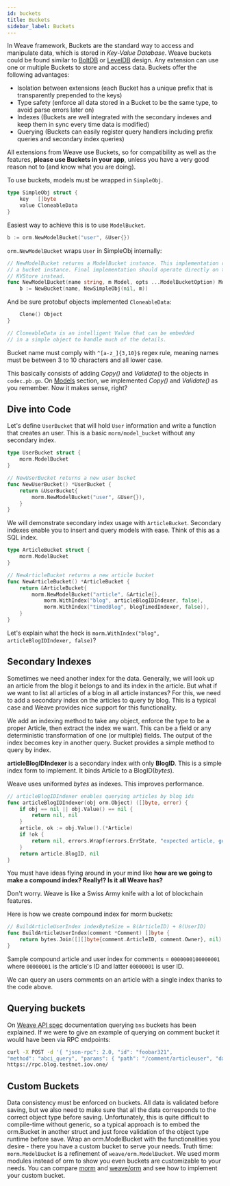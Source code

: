 ```yaml
---
id: buckets
title: Buckets
sidebar_label: Buckets
---
```


In Weave framework, Buckets are the standard way to access and manipulate data, which is stored in _Key-Value Database_. Weave buckets could be found similar to [BoltDB](https://github.com/boltdb/bolt#using-buckets 'Bolt Repo') or [LevelDB](https://github.com/google/leveldb 'LevelDB Repo') design. Any extension can use one or multiple Buckets to store and access data. Buckets offer the following advantages:

- Isolation between extensions (each Bucket has a unique prefix that is transparently prepended to the keys)
- Type safety (enforce all data stored in a Bucket to be the same type, to avoid parse errors later on)
- Indexes (Buckets are well integrated with the secondary indexes and keep them in sync every time data is modified)
- Querying (Buckets can easily register query handlers including prefix queries and secondary index queries)

All extensions from Weave use Buckets, so for compatibility as well as the features, **please use Buckets in your app**, unless you have a very good reason not to (and know what you are doing).

To use buckets, models must be wrapped in `SimpleObj`.

```go
type SimpleObj struct {
    key   []byte
    value CloneableData
}
```

Easiest way to achieve this is to use `ModelBucket`.

```go
b := orm.NewModelBucket("user", &User{})
```

`orm.NewModelBucket` wraps `User` in SimpleObj internally:

```go
// NewModelBucket returns a ModelBucket instance. This implementation relies on
// a bucket instance. Final implementation should operate directly on the
// KVStore instead.
func NewModelBucket(name string, m Model, opts ...ModelBucketOption) ModelBucket {
    b := NewBucket(name, NewSimpleObj(nil, m))
```

<!---
TODO refactor here when blog is upgraded to v0.22.0
-->

And be sure protobuf objects implemented `CloneableData`:

```go
    Clone() Object
}

// CloneableData is an intelligent Value that can be embedded
// in a simple object to handle much of the details.
```

Bucket name must comply with `^[a-z_]{3,10}$` regex rule, meaning names must be between 3 to 10 characters and all lower case.

This basically consists of adding _Copy()_ and _Validate()_ to the objects in `codec.pb.go`. On [Models](weave-tutorial/04-models.md) section, we implemented _Copy()_ and _Validate()_ as you remember. Now it makes sense, right?

## Dive into Code

Let's define `UserBucket` that will hold `User` information and write a function that creates an user. This is a basic `morm/model_bucket` without any secondary index.

```go
type UserBucket struct {
    morm.ModelBucket
}

// NewUserBucket returns a new user bucket
func NewUserBucket() *UserBucket {
    return &UserBucket{
        morm.NewModelBucket("user", &User{}),
    }
}
```

We will demonstrate secondary index usage with `ArticleBucket`. Secondary indexes enable you to insert and query models with ease. Think of this as a SQL index.

```go
type ArticleBucket struct {
    morm.ModelBucket
}

// NewArticleBucket returns a new article bucket
func NewArticleBucket() *ArticleBucket {
    return &ArticleBucket{
        morm.NewModelBucket("article", &Article{},
            morm.WithIndex("blog", articleBlogIDIndexer, false),
            morm.WithIndex("timedBlog", blogTimedIndexer, false)),
    }
}
```

Let's explain what the heck is `morm.WithIndex("blog", articleBlogIDIndexer, false)`?

## Secondary Indexes

Sometimes we need another index for the data. Generally, we will look up an article from the blog it belongs to and its index in the article. But what if we want to list all articles of a blog in all article instances? For this, we need to add a secondary index on the articles to query by blog. This is a typical case and Weave provides nice support for this functionality.

We add an indexing method to take any object, enforce the type to be a proper Article, then extract the index we want. This can be a field or any deterministic transformation of one (or multiple) fields. The output of the index becomes key in another query. Bucket provides a simple method to query by index.

**articleBlogIDIndexer** is a secondary index with only **BlogID**. This is a simple index form to implement. It binds Article to a BlogID(_bytes_).

Weave uses uniformed _bytes_ as indexes. This improves performance.

```go
// articleBlogIDIndexer enables querying articles by blog ids
func articleBlogIDIndexer(obj orm.Object) ([]byte, error) {
    if obj == nil || obj.Value() == nil {
        return nil, nil
    }
    article, ok := obj.Value().(*Article)
    if !ok {
        return nil, errors.Wrapf(errors.ErrState, "expected article, got %T", obj.Value())
    }
    return article.BlogID, nil
}
```

You must have ideas flying around in your mind like **how are we going to make a compound index? Really!? Is it all Weave has?**

Don't worry. Weave is like a Swiss Army knife with a lot of blockchain features.

Here is how we create compound index for morm buckets:

```go
// BuildArticleUserIndex indexByteSize = 8(ArticleID) + 8(UserID)
func BuildArticleUserIndex(comment *Comment) []byte {
    return bytes.Join([][]byte{comment.ArticleID, comment.Owner}, nil)
}
```

Sample compound article and user index for comments = `0000000100000001` where `00000001` is the article's ID and latter `00000001` is user ID.

We can query an users comments on an article with a single index thanks to the code above.

## Querying buckets

On [Weave API spec](weave/weave-api-spec/weave-query-spec) documentation querying `bns` buckets has been explained. If we were to give an example of querying on comment bucket it would have been via RPC endpoints:

```sh
curl -X POST -d '{ "json-rpc": 2.0, "id": "foobar321",
"method": "abci_query", "params": { "path": "/comment/articleuser", "data": "0000000100000001" } }' \
https://rpc.blog.testnet.iov.one/
```

## Custom Buckets

Data consistency must be enforced on buckets. All data is validated before saving, but we also need to make sure that all the data corresponds to the correct object type before saving. Unfortunately, this is quite difficult to compile-time without generic, so a typical approach is to embed the orm.Bucket in another struct and just force validation of the object type runtime before save. Wrap an orm.ModelBucket with the functionalities you desire - there you have a custom bucket to serve your needs.
Truth time: `morm.ModelBucket` is a refinement of `weave/orm.ModelBucket`. We used morm modules instead of orm to show you even buckets are customizable to your needs. You can compare [morm](https://github.com/iov-one/tutorial/blob/master/morm/model_bucket.go#L40) and [weave/orm](https://github.com/iov-one/weave/tree/master/orm) and see how to implement your custom bucket.
